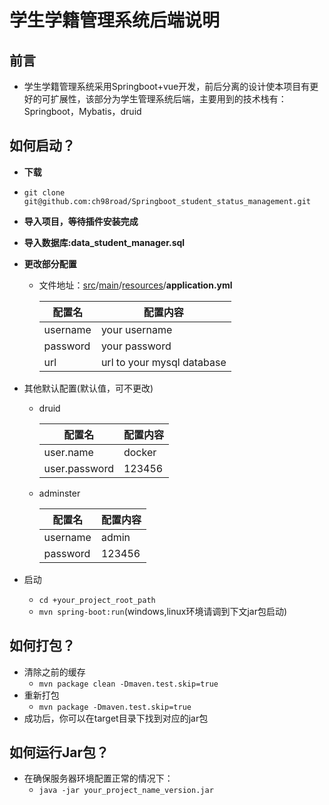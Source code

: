 # 学生学籍管理系统后端说明

## 前言

- 学生学籍管理系统采用Springboot+vue开发，前后分离的设计使本项目有更好的可扩展性，该部分为学生管理系统后端，主要用到的技术栈有：Springboot，Mybatis，druid

## 如何启动？

- **下载**
	
- ```git clone git@github.com:ch98road/Springboot_student_status_management.git```
	
- **导入项目，等待插件安装完成**

- **导入数据库:data_student_manager.sql**

- **更改部分配置**

	- 文件地址：[src](https://github.com/ch98road/Springboot_student_status_management/tree/master/src)/[main](https://github.com/ch98road/Springboot_student_status_management/tree/master/src/main)/[resources](https://github.com/ch98road/Springboot_student_status_management/tree/master/src/main/resources)/**application.yml**

		| 配置名   | 配置内容                    |
		| -------- | --------------------------- |
		| username | your username               |
		| password | your password               |
		| url      | url to  your mysql database |

- 其他默认配置(默认值，可不更改)

	- druid

		| 配置名        | 配置内容 |
		| ------------- | -------- |
		| user.name     | docker   |
		| user.password | 123456   |
		
	- adminster
	
	  | 配置名   | 配置内容 |
		| -------- | -------- |
		| username | admin    |
		| password | 123456   |
	
- 启动
	- ```cd +your_project_root_path```
	- ```mvn spring-boot:run```(windows,linux环境请调到下文jar包启动)

## 如何打包？

- 清除之前的缓存
	- ```mvn package clean -Dmaven.test.skip=true```
- 重新打包
	- ```mvn package -Dmaven.test.skip=true```
- 成功后，你可以在target目录下找到对应的jar包

## 如何运行Jar包？

- 在确保服务器环境配置正常的情况下：
	- ```java -jar your_project_name_version.jar```



